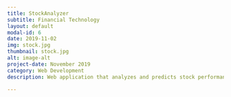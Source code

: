 ```yaml
---
title: StockAnalyzer
subtitle: Financial Technology
layout: default
modal-id: 6
date: 2019-11-02
img: stock.jpg
thumbnail: stock.jpg
alt: image-alt
project-date: November 2019
category: Web Development
description: Web application that analyzes and predicts stock performance. Utilized GoogleNatural Language API, Flask, Twitter API, Python web scraping, and web design.

---
```

